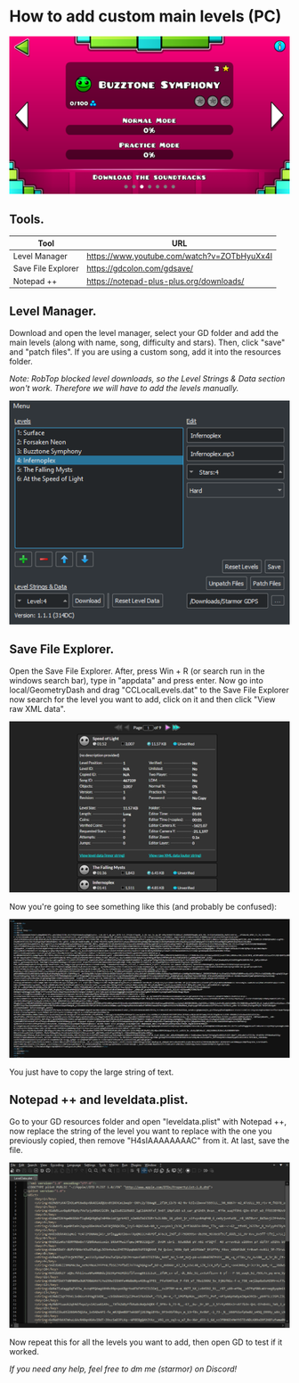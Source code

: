 # How to add custom main levels (PC)
![Level Manager](../.gitbook/assets/ml-gd.png)
## Tools.
|Tool  |URL  |
|--|--|
|Level Manager  |https://www.youtube.com/watch?v=ZOTbHyuXx4I  |
|Save File Explorer  |https://gdcolon.com/gdsave/  |
|Notepad ++  |https://notepad-plus-plus.org/downloads/

## Level Manager.
Download and open the level manager, select your GD folder and add the main levels (along with name, song, difficulty and stars). Then, click "save" and "patch files". If you are using a custom song, add it into the resources folder.

*Note: RobTop blocked level downloads, so the Level Strings & Data section won't work. Therefore we will have to add the levels manually.*

![Level Manager](../.gitbook/assets/ml-lm.png)

## Save File Explorer.
Open the Save File Explorer. After, press Win + R (or search run in the windows search bar), type in "appdata" and press enter. Now go into local/GeometryDash and drag "CCLocalLevels.dat" to the Save File Explorer now search for the level you want to add, click on it and then click "View raw XML data".

![Colon's Save File Explorer](../.gitbook/assets/ml-sfe.png)

Now you're going to see something like this (and probably be confused):

![Raw XML data](../.gitbook/assets/ml-xml.png)

You just have to copy the large string of text.

## Notepad ++ and leveldata.plist.
Go to your GD resources folder and open "leveldata.plist" with Notepad ++, now replace the string of the level you want to replace with the one you previously copied, then remove "H4sIAAAAAAAAC" from it. At last, save the file.

![Notepad ++](../.gitbook/assets/ml-npp.png)

Now repeat this for all the levels you want to add, then open GD to test if it worked.

*If you need any help, feel free to dm me (starmor) on Discord!*
